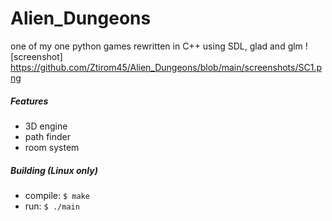 # Alien_Dungeons
one of my one python games rewritten in C++ using SDL, glad and glm
![screenshot] https://github.com/Ztirom45/Alien_Dungeons/blob/main/screenshots/SC1.png

##### Features

- 3D engine
- path finder
- room system

##### Building (Linux only)

- compile: `$ make`
- run: `$ ./main`
